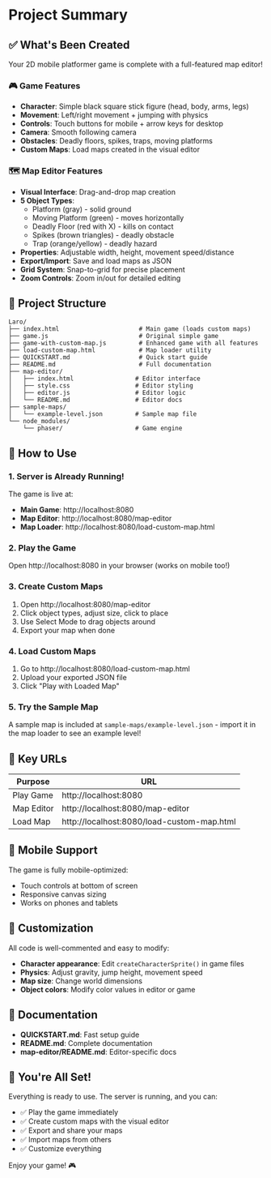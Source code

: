# Project Summary

## ✅ What's Been Created

Your 2D mobile platformer game is complete with a full-featured map editor!

### 🎮 Game Features
- **Character**: Simple black square stick figure (head, body, arms, legs)
- **Movement**: Left/right movement + jumping with physics
- **Controls**: Touch buttons for mobile + arrow keys for desktop
- **Camera**: Smooth following camera
- **Obstacles**: Deadly floors, spikes, traps, moving platforms
- **Custom Maps**: Load maps created in the visual editor

### 🗺️ Map Editor Features
- **Visual Interface**: Drag-and-drop map creation
- **5 Object Types**:
  - Platform (gray) - solid ground
  - Moving Platform (green) - moves horizontally
  - Deadly Floor (red with X) - kills on contact
  - Spikes (brown triangles) - deadly obstacle
  - Trap (orange/yellow) - deadly hazard
- **Properties**: Adjustable width, height, movement speed/distance
- **Export/Import**: Save and load maps as JSON
- **Grid System**: Snap-to-grid for precise placement
- **Zoom Controls**: Zoom in/out for detailed editing

## 📁 Project Structure

```
Laro/
├── index.html                      # Main game (loads custom maps)
├── game.js                         # Original simple game
├── game-with-custom-map.js         # Enhanced game with all features
├── load-custom-map.html            # Map loader utility
├── QUICKSTART.md                   # Quick start guide
├── README.md                       # Full documentation
├── map-editor/
│   ├── index.html                 # Editor interface
│   ├── style.css                  # Editor styling
│   ├── editor.js                  # Editor logic
│   └── README.md                  # Editor docs
├── sample-maps/
│   └── example-level.json         # Sample map file
└── node_modules/
    └── phaser/                    # Game engine

```

## 🚀 How to Use

### 1. Server is Already Running!
The game is live at:
- **Main Game**: http://localhost:8080
- **Map Editor**: http://localhost:8080/map-editor
- **Map Loader**: http://localhost:8080/load-custom-map.html

### 2. Play the Game
Open http://localhost:8080 in your browser (works on mobile too!)

### 3. Create Custom Maps
1. Open http://localhost:8080/map-editor
2. Click object types, adjust size, click to place
3. Use Select Mode to drag objects around
4. Export your map when done

### 4. Load Custom Maps
1. Go to http://localhost:8080/load-custom-map.html
2. Upload your exported JSON file
3. Click "Play with Loaded Map"

### 5. Try the Sample Map
A sample map is included at `sample-maps/example-level.json` - import it in the map loader to see an example level!

## 🎯 Key URLs

| Purpose | URL |
|---------|-----|
| Play Game | http://localhost:8080 |
| Map Editor | http://localhost:8080/map-editor |
| Load Map | http://localhost:8080/load-custom-map.html |

## 📱 Mobile Support

The game is fully mobile-optimized:
- Touch controls at bottom of screen
- Responsive canvas sizing
- Works on phones and tablets

## 🎨 Customization

All code is well-commented and easy to modify:
- **Character appearance**: Edit `createCharacterSprite()` in game files
- **Physics**: Adjust gravity, jump height, movement speed
- **Map size**: Change world dimensions
- **Object colors**: Modify color values in editor or game

## 📝 Documentation

- **QUICKSTART.md**: Fast setup guide
- **README.md**: Complete documentation
- **map-editor/README.md**: Editor-specific docs

## 🎉 You're All Set!

Everything is ready to use. The server is running, and you can:
- ✅ Play the game immediately
- ✅ Create custom maps with the visual editor
- ✅ Export and share your maps
- ✅ Import maps from others
- ✅ Customize everything

Enjoy your game! 🎮
